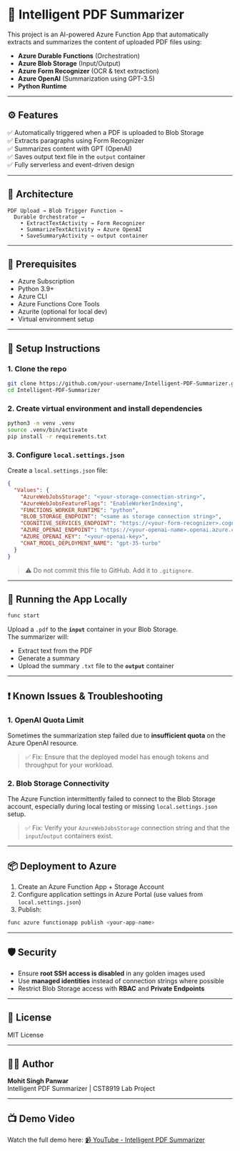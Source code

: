 # 🧠 Intelligent PDF Summarizer

This project is an AI-powered Azure Function App that automatically extracts and summarizes the content of uploaded PDF files using:

- **Azure Durable Functions** (Orchestration)
- **Azure Blob Storage** (Input/Output)
- **Azure Form Recognizer** (OCR & text extraction)
- **Azure OpenAI** (Summarization using GPT-3.5)
- **Python Runtime**

---

## ⚙️ Features

✅ Automatically triggered when a PDF is uploaded to Blob Storage  
✅ Extracts paragraphs using Form Recognizer  
✅ Summarizes content with GPT (OpenAI)  
✅ Saves output text file in the `output` container  
✅ Fully serverless and event-driven design

---

## 🚀 Architecture

```
PDF Upload → Blob Trigger Function →
  Durable Orchestrator →
    • ExtractTextActivity → Form Recognizer
    • SummarizeTextActivity → Azure OpenAI
    • SaveSummaryActivity → output container
```

---

## 🧪 Prerequisites

- Azure Subscription
- Python 3.9+
- Azure CLI
- Azure Functions Core Tools
- Azurite (optional for local dev)
- Virtual environment setup

---

## 🧰 Setup Instructions

### 1. Clone the repo

```bash
git clone https://github.com/your-username/Intelligent-PDF-Summarizer.git
cd Intelligent-PDF-Summarizer
```

### 2. Create virtual environment and install dependencies

```bash
python3 -m venv .venv
source .venv/bin/activate
pip install -r requirements.txt
```

### 3. Configure `local.settings.json`

Create a `local.settings.json` file:

```json
{
  "Values": {
    "AzureWebJobsStorage": "<your-storage-connection-string>",
    "AzureWebJobsFeatureFlags": "EnableWorkerIndexing",
    "FUNCTIONS_WORKER_RUNTIME": "python",
    "BLOB_STORAGE_ENDPOINT": "<same as storage connection string>",
    "COGNITIVE_SERVICES_ENDPOINT": "https://<your-form-recognizer>.cognitiveservices.azure.com/",
    "AZURE_OPENAI_ENDPOINT": "https://<your-openai-name>.openai.azure.com/",
    "AZURE_OPENAI_KEY": "<your-openai-key>",
    "CHAT_MODEL_DEPLOYMENT_NAME": "gpt-35-turbo"
  }
}
```

> ⚠️ Do not commit this file to GitHub. Add it to `.gitignore`.

---

## 🧪 Running the App Locally

```bash
func start
```

Upload a `.pdf` to the **`input`** container in your Blob Storage.  
The summarizer will:
- Extract text from the PDF
- Generate a summary
- Upload the summary `.txt` file to the **`output`** container

---

## ❗ Known Issues & Troubleshooting

### 1. **OpenAI Quota Limit**
Sometimes the summarization step failed due to **insufficient quota** on the Azure OpenAI resource.  
> ✅ Fix: Ensure that the deployed model has enough tokens and throughput for your workload.

### 2. **Blob Storage Connectivity**
The Azure Function intermittently failed to connect to the Blob Storage account, especially during local testing or missing `local.settings.json` setup.  
> ✅ Fix: Verify your `AzureWebJobsStorage` connection string and that the `input`/`output` containers exist.

---

## 📦 Deployment to Azure

1. Create an Azure Function App + Storage Account
2. Configure application settings in Azure Portal (use values from `local.settings.json`)
3. Publish:

```bash
func azure functionapp publish <your-app-name>
```

---

## 🛡️ Security

- Ensure **root SSH access is disabled** in any golden images used
- Use **managed identities** instead of connection strings where possible
- Restrict Blob Storage access with **RBAC** and **Private Endpoints**

---

## 📄 License

MIT License

---

## 👨‍💻 Author

**Mohit Singh Panwar**  
Intelligent PDF Summarizer | CST8919 Lab Project


---

## 📺 Demo Video

Watch the full demo here: [📹 YouTube - Intelligent PDF Summarizer](https://youtu.be/us68soZ-beU)
